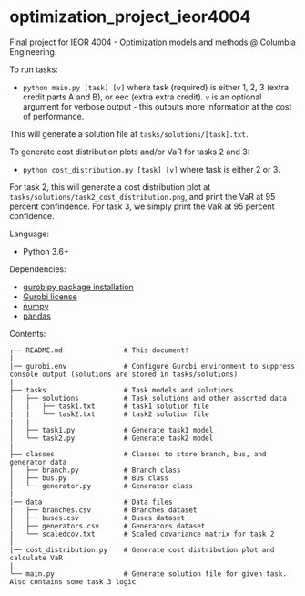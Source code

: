 # optimization_project_ieor4004
Final project for IEOR 4004 - Optimization models and methods @ Columbia Engineering.

To run tasks:
- `python main.py [task] [v]`
where task (required) is either 1, 2, 3 (extra credit parts A and B), or eec (extra extra credit).
`v` is an optional argument for verbose output - this outputs more information at the cost of performance.

This will generate a solution file at `tasks/solutions/[task].txt`.

To generate cost distribution plots and/or VaR for tasks 2 and 3:
- `python cost_distribution.py [task] [v]`
where task is either 2 or 3.

For task 2, this will generate a cost distribution plot at `tasks/solutions/task2_cost_distribution.png`, and print the VaR at 95 percent confindence.
For task 3, we simply print the VaR at 95 percent confidence.


Language:
- Python 3.6+

Dependencies:
- [gurobipy package installation](https://pypi.org/project/gurobipy/)
- [Gurobi license](https://www.gurobi.com/academia/academic-program-and-licenses/)
- [numpy](https://pypi.org/project/numpy/)
- [pandas](https://pypi.org/project/pandas/)

Contents:
```
┌── README.md               # This document!
|
|── gurobi.env              # Configure Gurobi environment to suppress console output (solutions are stored in tasks/solutions)
|
├── tasks                   # Task models and solutions
|   ├── solutions           # Task solutions and other assorted data
│   |   ├── task1.txt       # task1 solution file
|   |   └── task2.txt       # task2 solution file
|   |
│   ├── task1.py            # Generate task1 model
│   └── task2.py            # Generate task2 model
|
├── classes                 # Classes to store branch, bus, and generator data
│   ├── branch.py           # Branch class
│   ├── bus.py              # Bus class
│   └── generator.py        # Generator class
|
|── data                    # Data files
|   ├── branches.csv        # Branches dataset
│   ├── buses.csv           # Buses dataset
│   ├── generators.csv      # Generators dataset
|   └── scaledcov.txt       # Scaled covariance matrix for task 2
|
|── cost_distribution.py    # Generate cost distribution plot and calculate VaR
|
└── main.py                 # Generate solution file for given task. Also contains some task 3 logic
```
